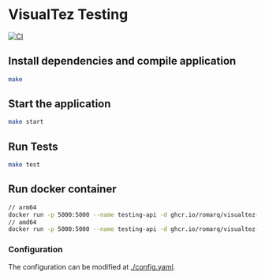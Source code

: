 # VisualTez Testing

[![CI](https://github.com/RomarQ/visualtez-testing/actions/workflows/pipeline.yaml/badge.svg)](https://github.com/RomarQ/visualtez-testing/actions/workflows/pipeline.yaml)

## Install dependencies and compile application

```sh
make
```

## Start the application

```sh
make start
```

## Run Tests

```sh
make test
```

## Run docker container

```sh
// arm64
docker run -p 5000:5000 --name testing-api -d ghcr.io/romarq/visualtez-testing:0.0.6_arm64
// amd64
docker run -p 5000:5000 --name testing-api -d ghcr.io/romarq/visualtez-testing:0.0.6_amd64
```

### Configuration

The configuration can be modified at [./config.yaml](./config.yaml).
